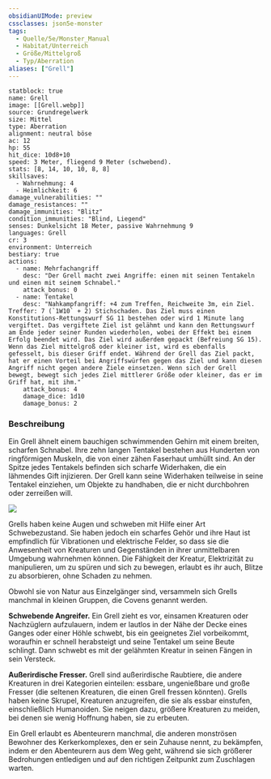 ```yaml
---
obsidianUIMode: preview
cssclasses: json5e-monster
tags:
  - Quelle/5e/Monster_Manual
  - Habitat/Unterreich
  - Größe/Mittelgroß
  - Typ/Aberration
aliases: ["Grell"]
---
```

```statblock
statblock: true
name: Grell
image: [[Grell.webp]]
source: Grundregelwerk
size: Mittel
type: Aberration
alignment: neutral böse
ac: 12
hp: 55
hit_dice: 10d8+10
speed: 3 Meter, fliegend 9 Meter (schwebend).
stats: [8, 14, 10, 10, 8, 8]
skillsaves:
  - Wahrnehmung: 4
  - Heimlichkeit: 6
damage_vulnerabilities: ""
damage_resistances: ""
damage_immunities: "Blitz"
condition_immunities: "Blind, Liegend"
senses: Dunkelsicht 18 Meter, passive Wahrnehmung 9
languages: Grell
cr: 3
environment: Unterreich
bestiary: true
actions:
  - name: Mehrfachangriff
    desc: "Der Grell macht zwei Angriffe: einen mit seinen Tentakeln und einen mit seinem Schnabel."
    attack_bonus: 0
  - name: Tentakel
    desc: "Nahkampfangriff: +4 zum Treffen, Reichweite 3m, ein Ziel. Treffer: 7 (`1W10` + 2) Stichschaden. Das Ziel muss einen Konstitutions-Rettungswurf SG 11 bestehen oder wird 1 Minute lang vergiftet. Das vergiftete Ziel ist gelähmt und kann den Rettungswurf am Ende jeder seiner Runden wiederholen, wobei der Effekt bei einem Erfolg beendet wird. Das Ziel wird außerdem gepackt (Befreiung SG 15). Wenn das Ziel mittelgroß oder kleiner ist, wird es ebenfalls gefesselt, bis dieser Griff endet. Während der Grell das Ziel packt, hat er einen Vorteil bei Angriffswürfen gegen das Ziel und kann diesen Angriff nicht gegen andere Ziele einsetzen. Wenn sich der Grell bewegt, bewegt sich jedes Ziel mittlerer Größe oder kleiner, das er im Griff hat, mit ihm."
    attack_bonus: 4
    damage_dice: 1d10
    damage_bonus: 2
```

### Beschreibung

Ein Grell ähnelt einem bauchigen schwimmenden Gehirn mit einem breiten, scharfen Schnabel. Ihre zehn langen Tentakel bestehen aus Hunderten von ringförmigen Muskeln, die von einer zähen Faserhaut umhüllt sind. An der Spitze jedes Tentakels befinden sich scharfe Widerhaken, die ein lähmendes Gift injizieren. Der Grell kann seine Widerhaken teilweise in seine Tentakel einziehen, um Objekte zu handhaben, die er nicht durchbohren oder zerreißen will.

![](pictures/Grell.webp#token)

Grells haben keine Augen und schweben mit Hilfe einer Art Schwebezustand. Sie haben jedoch ein scharfes Gehör und ihre Haut ist empfindlich für Vibrationen und elektrische Felder, so dass sie die Anwesenheit von Kreaturen und Gegenständen in ihrer unmittelbaren Umgebung wahrnehmen können. Die Fähigkeit der Kreatur, Elektrizität zu manipulieren, um zu spüren und sich zu bewegen, erlaubt es ihr auch, Blitze zu absorbieren, ohne Schaden zu nehmen.

Obwohl sie von Natur aus Einzelgänger sind, versammeln sich Grells manchmal in kleinen Gruppen, die Covens genannt werden.

**Schwebende Angreifer.** Ein Grell zieht es vor, einsamen Kreaturen oder Nachzüglern aufzulauern, indem er lautlos in der Nähe der Decke eines Ganges oder einer Höhle schwebt, bis ein geeignetes Ziel vorbeikommt, woraufhin er schnell herabsteigt und seine Tentakel um seine Beute schlingt. Dann schwebt es mit der gelähmten Kreatur in seinen Fängen in sein Versteck.

**Außerirdische Fresser.** Grell sind außerirdische Raubtiere, die andere Kreaturen in drei Kategorien einteilen: essbare, ungenießbare und große Fresser (die seltenen Kreaturen, die einen Grell fressen könnten). Grells haben keine Skrupel, Kreaturen anzugreifen, die sie als essbar einstufen, einschließlich Humanoiden. Sie neigen dazu, größere Kreaturen zu meiden, bei denen sie wenig Hoffnung haben, sie zu erbeuten.

Ein Grell erlaubt es Abenteurern manchmal, die anderen monströsen Bewohner des Kerkerkomplexes, den er sein Zuhause nennt, zu bekämpfen, indem er den Abenteurern aus dem Weg geht, während sie sich größerer Bedrohungen entledigen und auf den richtigen Zeitpunkt zum Zuschlagen warten.